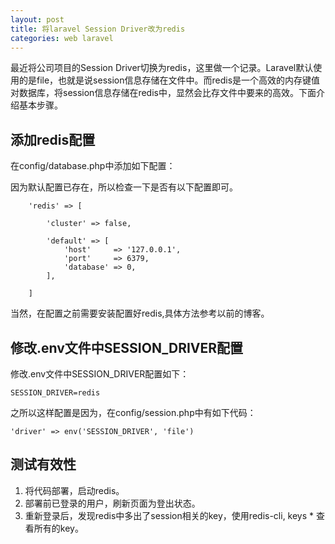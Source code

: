 ```yaml
---
layout: post
title: 将laravel Session Driver改为redis
categories: web laravel
---
```


最近将公司项目的Session Driver切换为redis，这里做一个记录。Laravel默认使用的是file，也就是说session信息存储在文件中。而redis是一个高效的内存键值对数据库，将session信息存储在redis中，显然会比存文件中要来的高效。下面介绍基本步骤。

## 添加redis配置
在config/database.php中添加如下配置：

因为默认配置已存在，所以检查一下是否有以下配置即可。
```
    'redis' => [

        'cluster' => false,

        'default' => [
            'host'     => '127.0.0.1',
            'port'     => 6379,
            'database' => 0,
        ],

    ]
```
当然，在配置之前需要安装配置好redis,具体方法参考以前的博客。

## 修改.env文件中SESSION_DRIVER配置
修改.env文件中SESSION_DRIVER配置如下：

```
SESSION_DRIVER=redis
```

之所以这样配置是因为，在config/session.php中有如下代码：
```
'driver' => env('SESSION_DRIVER', 'file')
```

## 测试有效性
1. 将代码部署，启动redis。
2. 部署前已登录的用户，刷新页面为登出状态。
3. 重新登录后，发现redis中多出了session相关的key，使用redis-cli, keys * 查看所有的key。


